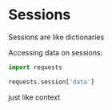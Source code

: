 # Sessions

Sessions are like dictionaries

Accessing data on sessions:

```python
import requests

requests.session['data']
```

just like context

